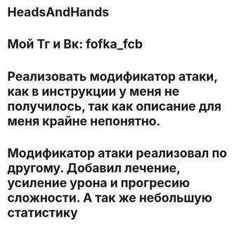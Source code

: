 # HeadsAndHands
# Мой Тг и Вк: fofka_fcb
# Реализовать модификатор атаки, как в инструкции у меня не получилось, так как описание для меня крайне непонятно.
# Модификатор атаки реализовал по другому. Добавил лечение, усиление урона и прогресию сложности. А так же небольшую статистику
